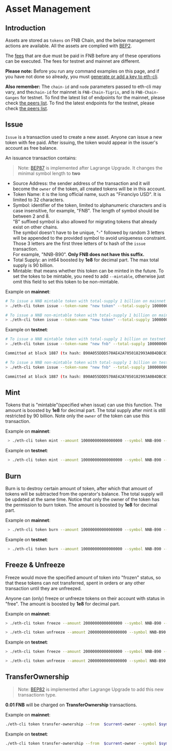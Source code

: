 # Asset Management

## Introduction
Assets are stored as `tokens` on FNB Chain, and the below management actions are available. All the assets are complied with [BEP2](https://github.com/githubusername/githubrepo/BEPs/blob/master/BEP2.md).

The [fees](trading-spec.md#fees) that are due must be paid in FNB before any of these operations can be executed. The fees for testnet and mainnet are different.

**Please note:** Before you run any command examples on this page, and if you have not done so already, you must [generate or add a key to eth-cli](./keys.md).

**Also remember:** The `chain-id` and `node` parameters passed to eth-cli may vary, and the`chain-id` for mainnet is `FNB-Chain-Tigris`, and is `FNB-Chain-Ganges` for testnet. To find the latest list of  endpoints for the mainnet, please check [the peers list](https://dex.finanscan.io/api/v1/peers). To find the latest endpoints for the testnet, please check [the peers list](https://testnet-dex.finanscan.io/api/v1/peers).

## Issue

`Issue` is a transaction used to create a new asset. Anyone can issue a new token with fee paid. After issuing, the token would appear in the issuer's account as free balance.

An issuance transaction contains:

> Note: [BEP87](https://github.com/githubusername/githubrepo/BEPs/pull/87) is implemented after Lagrange Upgrade. It changes the minimal symbol length to **two**

* Source Address: the sender address of the transaction and it will become the `owner` of the token, all created tokens will be in this account.
* Token Name: it is the long official name, such as "Financiyo USD". It is limited to 32 characters.
* Symbol: identifier of the token, limited to alphanumeric characters and is case insensitive, for example, "FNB". The length of symbol should be between 2 and 8. <br/>
"B" suffixed symbol is also allowed for migrating tokens that already exist on other chains.<br/>
The symbol doesn't have to be unique, "-" followed by random 3 letters will be appended to the provided symbol to avoid uniqueness constraint.<br/>
Those 3 letters are the first three letters of tx hash of the `issue` transaction.<br/>
For example, "NNB-B90". **Only FNB does not have this suffix.**<br/>
* Total Supply: an int64 boosted by **1e8** for decimal part. The max total supply is 90 billion.
* Mintable: that means whether this token can be minted in the future. To set the tokes to be mintable, you need to add `--mintable`, otherwise just omit this field to set this token to be non-mintable.

Example on **mainnet**:

```bash
# To issue a NNB mintable token with total-supply 1 billion on mainnet
> ./eth-cli token issue --token-name "new token" --total-supply 100000000000000000 --symbol NNB --mintable --from alice  --chain-id FNB-Chain-Tigris   --node  https://dataseed5.defibit.io:443 --trust-node
```
```bash
# To issue a NNB non-mintable token with total-supply 1 billion on mainnet
> ./eth-cli token issue --token-name "new token" --total-supply 100000000000000000 --symbol NNB --from alice  --chain-id FNB-Chain-Tigris   --node  https://dataseed5.defibit.io:443 --trust-node
```
Example on **testnet**:

```bash
# To issue a NNB mintable token with total-supply 1 billion on testnet
> ./eth-cli token issue --token-name "new fnb" --total-supply 100000000000000000 --symbol NNB --mintable --from alice --chain-id=FNB-Chain-Ganges --node=data-seed-pre-2-s1.finanscan.io:80 --trust-node

Committed at block 1887 (tx hash: B90A055DDD570AE42A7050182993A0B4DBC81A0D, ... Issued NNB-B90...)
```

```bash
# To issue a NNB non-mintable token with total-supply 1 billion on testnet
> ./eth-cli token issue --token-name "new fnb" --total-supply 100000000000000000 --symbol NNB --from alice --chain-id=FNB-Chain-Ganges --node=data-seed-pre-2-s1.finanscan.io:80 --trust-node

Committed at block 1887 (tx hash: B90A055DDD570AE42A7050182993A0B4DBC81A0D, ... Issued NNB-B90...)
```
## Mint
Tokens that is "mintable"(specified when issue) can use this function. The amount is  boosted by **1e8** for decimal part. The total supply after mint is still restricted by 90 billion. Note only the `owner` of the token can use this transaction.

Example on **mainnet**:

```bash
 > ./eth-cli token mint --amount 100000000000000000 --symbol NNB-B90 --from alice --chain-id FNB-Chain-Tigris   --node  https://dataseed5.defibit.io:443  --trust-node
```

Example on **testnet**:

```bash
 > ./eth-cli token mint --amount 100000000000000000 --symbol NNB-B90 --from alice --chain-id=FNB-Chain-Ganges --node=data-seed-pre-2-s1.finanscan.io:80 --trust-node
```

## Burn
Burn is to destroy certain amount of token, after which that amount of tokens will be subtracted from the operator's balance. The total supply will be updated at the same time. Notice that only the owner of the token has the permission to burn token. The amount is  boosted by **1e8** for decimal part.

Example on **mainnet**:

```bash
 > ./eth-cli token burn --amount 100000000000000000 --symbol NNB-B90 --from alice --chain-id FNB-Chain-Tigris   --node  https://dataseed5.defibit.io:443  --trust-node
```

Example on **testnet**:

```bash
 > ./eth-cli token burn --amount 100000000000000000 --symbol NNB-B90 --from alice --chain-id=FNB-Chain-Ganges --node=data-seed-pre-2-s1.finanscan.io:80 --trust-node
```

## Freeze & Unfreeze
Freeze would move the specified amount of token into "frozen" status, so that these tokens can not transferred, spent in orders or any other transaction until they are unfreezed.

Anyone can (only) freeze or unfreeze tokens on their account with status in "free". The amount is  boosted by **1e8** for decimal part.

Example on **mainnet**:

```bash
> ./eth-cli token freeze --amount 20000000000000000 --symbol NNB-B90 --from alice --chain-id FNB-Chain-Tigris   --node  https://dataseed5.defibit.io:443 --trust-node
```


```bash
> ./eth-cli token unfreeze --amount 20000000000000000 --symbol NNB-B90 --from alice --chain-id FNB-Chain-Tigris   --node  https://dataseed5.defibit.io:443  --trust-node
```

Example on **testnet**:

```bash
> ./eth-cli token freeze --amount 20000000000000000 --symbol NNB-B90 --from alice --chain-id=FNB-Chain-Ganges --node=data-seed-pre-2-s1.finanscan.io:80 --trust-node
```

```bash
> ./eth-cli token unfreeze --amount 20000000000000000 --symbol NNB-B90 --from alice --chain-id=FNB-Chain-Ganges --node=data-seed-pre-2-s1.finanscan.io:80 --trust-node
```

## TransferOwnership

> Note: [BEP82](https://github.com/githubusername/githubrepo/BEPs/pull/82) is implemented after Lagrange Upgrade to add this new transactionn type.

**0.01 FNB** will be charged on **TransferOwnership** transactions.


Example on **mainnet**:

```bash
./eth-cli token transfer-ownership --from  $current-owner --symbol $symbol --new-owner $new-owner  --chain-id FNB-Chain-Tigris   --node  https://dataseed5.defibit.io:443 --trust-node
```
Example on **testnet**:

```bash
./eth-cli token transfer-ownership --from  $current-owner --symbol $symbol --new-owner $new-owner --chain-id FNB-Chain-Nile  --node=data-seed-pre-2-s1.finanscan.io:80--trust-node
```
